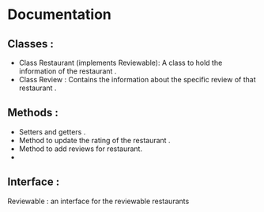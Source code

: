 # Documentation
## Classes :
- Class Restaurant (implements Reviewable): A class to hold the information of the restaurant .
- Class Review : Contains the information about the specific review of that restaurant .

## Methods :
- Setters and getters .
- Method to update the rating of the restaurant .
- Method to add reviews for restaurant.
- 
## Interface :
Reviewable : an interface for the reviewable restaurants